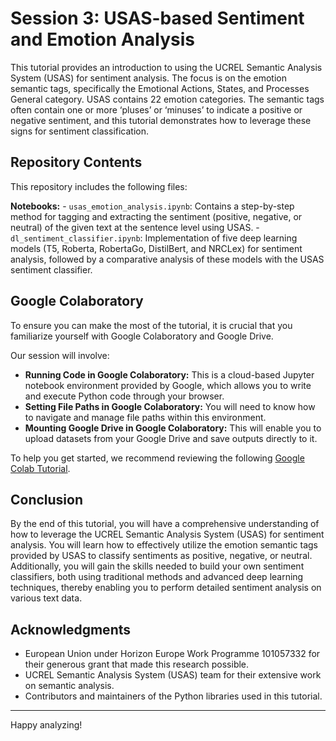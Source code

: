 # Session 3: USAS-based Sentiment and Emotion Analysis

This tutorial provides an introduction to using the UCREL Semantic Analysis System (USAS) for sentiment analysis. The focus is on the emotion semantic tags, specifically the Emotional Actions, States, and Processes General category. USAS contains 22 emotion categories. The semantic tags often contain one or more ‘pluses’ or ‘minuses’ to indicate a positive or negative sentiment, and this tutorial demonstrates how to leverage these signs for sentiment classification.

## Repository Contents

This repository includes the following files:

**Notebooks:**
    - `usas_emotion_analysis.ipynb`: Contains a step-by-step method for tagging and extracting the sentiment (positive, negative, or neutral) of the given text at the sentence level using USAS.
    - `dl_sentiment_classifier.ipynb`: Implementation of five deep learning models (T5, Roberta, RobertaGo, DistilBert, and NRCLex) for sentiment analysis, followed by a comparative analysis of these models with the USAS sentiment classifier.


## Google Colaboratory
To ensure you can make the most of the tutorial, it is crucial that you familiarize yourself with Google Colaboratory and Google Drive.

Our session will involve:
 - **Running Code in Google Colaboratory:** This is a cloud-based Jupyter notebook environment provided by Google, which allows you to write and execute Python code 
   through your browser.
 - **Setting File Paths in Google Colaboratory:** You will need to know how to navigate and manage file paths within this environment.
 - **Mounting Google Drive in Google Colaboratory:** This will enable you to upload datasets from your Google Drive and save outputs directly to it.

To help you get started, we recommend reviewing the following [Google Colab Tutorial](https://github.com/dml2611/google-colab-tutorial).


## Conclusion

By the end of this tutorial, you will have a comprehensive understanding of how to leverage the UCREL Semantic Analysis System (USAS) for sentiment analysis. You will learn how to effectively utilize the emotion semantic tags provided by USAS to classify sentiments as positive, negative, or neutral. Additionally, you will gain the skills needed to build your own sentiment classifiers, both using traditional methods and advanced deep learning techniques, thereby enabling you to perform detailed sentiment analysis on various text data.


## Acknowledgments
- European Union under Horizon Europe Work Programme 101057332 for their generous grant that made this research possible.
- UCREL Semantic Analysis System (USAS) team for their extensive work on semantic analysis.
- Contributors and maintainers of the Python libraries used in this tutorial.

---

Happy analyzing!

